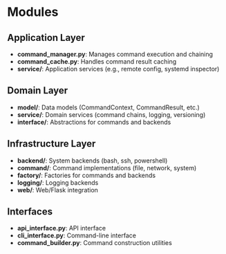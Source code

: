 # Modules

## Application Layer
- **command_manager.py**: Manages command execution and chaining
- **command_cache.py**: Handles command result caching
- **service/**: Application services (e.g., remote config, systemd inspector)

## Domain Layer
- **model/**: Data models (CommandContext, CommandResult, etc.)
- **service/**: Domain services (command chains, logging, versioning)
- **interface/**: Abstractions for commands and backends

## Infrastructure Layer
- **backend/**: System backends (bash, ssh, powershell)
- **command/**: Command implementations (file, network, system)
- **factory/**: Factories for commands and backends
- **logging/**: Logging backends
- **web/**: Web/Flask integration

## Interfaces
- **api_interface.py**: API interface
- **cli_interface.py**: Command-line interface
- **command_builder.py**: Command construction utilities
